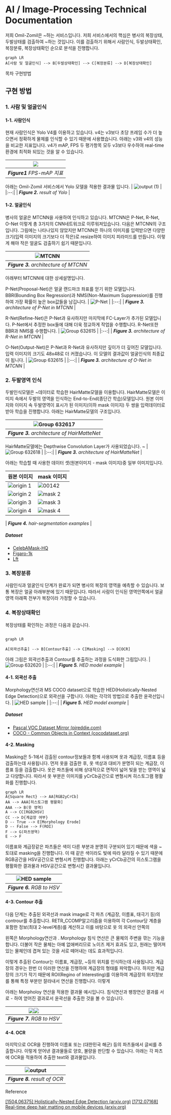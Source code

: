 
# AI / Image-Processing Technical Documentation

저희 Omil-Zomil은 ~하는 서비스입니다. 저희 서비스에서의 핵심은 병사의 복장상태, 두발상태를 검출하여 ~하는 것입니다. 이를 검출하기 위해서 사람인식, 두발상태확인, 복장분류, 복장상태확인 순으로 분석을 진행합니다.

```mermaid
graph LR 
A[사람 및 얼굴인식] --> B[두발상태확인] --> C[복장분류] --> D[복장상태확인]
```

목차
구현방법


## 구현 방법

### 1. 사람 및 얼굴인식

#### 1-1. 사람인식
현재 사람인식은 Yolo V4를 이용하고 있습니다. v4는 v3보다 초당 프레임 수가 더 높으면서 정확하게 물체를 인식할 수 있기 때문에 사용했습니다. 아래는 v3와 v4의 성능을 비교한 지표입니다. v4가 mAP, FPS 두 평가항목 모두 v3보다 우수하여 real-time 환경에 최적화 되있는 것을 알 수 있습니다.
  
| ![](https://miro.medium.com/max/1400/1*H3QlBG3U0s5XpOsI6xwsag.jpeg) | 
|:--:| 
| ***Figure1*** *FPS-mAP 지표* |

아래는 Omil-Zomil 서비스에서 Yolo 모델을 적용한 결과물 입니다.
| ![output (1)](https://user-images.githubusercontent.com/37208901/193527340-d6c9bfb7-f228-4a35-8d5f-3a8132886159.png) | 
|:--:| 
| ***Figure 2.*** *result of Yolo* |

#### 1-2. 얼굴인식

병사의 얼굴은 MTCNN을 사용하여 인식하고 있습니다. MTCNN은 P-Net, R-Net, O-Net 이렇게 총 3가지의 CNN네트워크로 이루워져있습니다. 다음은 MTCNN의 구조입니다. 그림에는 나타나있지 않았지만 MTCNN은 하나의 이미지를 입력받으면 다양한 크기(입력 이미지의 크기보다 더 작은)로 resize하여 이미지 피라미드를 만듭니다. 이렇게 해야 작은 얼굴도 검출하기 쉽기 때문입니다.

| ![MTCNN](https://user-images.githubusercontent.com/37208901/198687071-170fc4fc-9330-4ecf-9c79-070a9f5e4c72.png) | 
|:--:| 
| ***Figure 3.*** *architecture of MTCNN* |

아래부터 MTCNN에 대한 상세설명입니다.

P-Net(Proposal-Net)은 얼굴 랜드마크 좌표를 얻기 위한 모델입니다. BBR(Bounding Box Regression)과 NMS(Non-Maximum Suppression)를 진행하여 가장 확률이 높은 box값들을 남깁니다.
| ![P-Net](https://user-images.githubusercontent.com/37208901/198687071-170fc4fc-9330-4ecf-9c79-070a9f5e4c72.png) | 
|:--:| 
| ***Figure 3.*** *architecture of P-Net in MTCNN* |

R-Net(Refine-Net)은 P-Net과 유사하지만 마지막에 FC-Layer가 추가된 모델입니다. P-Net에서 추정한 box들에 대해 더욱 정교하게 작업을 수행합니다. R-Net또한 BBR과 NMS를 수행합니다.
| ![Group 632615](https://user-images.githubusercontent.com/37208901/198687071-170fc4fc-9330-4ecf-9c79-070a9f5e4c72.png) | 
|:--:| 
| ***Figure 3.*** *architecture of R-Net in MTCNN* |

O-Net(Output-Net)은 P-Net과 R-Net과 유사하지만 깊이가 더 깊어진 모델입니다. 입력 이미지의 크기도 48x48로 더 커졌습니다. 이 모델의 결과값이 얼굴인식의 최종값이 됩니다.
| ![Group 632615](https://user-images.githubusercontent.com/37208901/198687071-170fc4fc-9330-4ecf-9c79-070a9f5e4c72.png) | 
|:--:| 
| ***Figure 3.*** *architecture of O-Net in MTCNN* |


### 2. 두발영역 인식
두발인식모델은 ~데이터로 학습한 HairMatte모델을 이용합니다. HairMatte모델은 이미지 속에서 두발의 영역을 인식하는 End-to-End(종단간 학습)모델입니다. 원본 이미지와 이미지 속 두발영역이 표시가 된 이미지(이하 mask 이미지) 두 쌍을 입력데이터로 받아 학습을 진행합니다. 아래는 HairMatte모델의 구조입니다.

| ![Group 632617](https://user-images.githubusercontent.com/37208901/198690015-29fd94ba-84d5-4480-8bab-10ed9c485944.png) | 
|:--:| 
| ***Figure 3.*** *architecture of HairMatteNet* |


HairMatte모델에는 Depthwise Convolution Layer가 사용되었습니다.
~
| ![Group 632618](https://user-images.githubusercontent.com/37208901/198690598-584d4002-2d96-4bc0-89c8-b33d6b7b981c.png) | 
|:--:| 
| ***Figure 3.*** *architecture of HairMatteNet* |


아래는 학습할 때 사용한 데이터 셋(원본이미지 - mask 이미지)중 일부 이미지입니다.

| 원본 이미지 | mask 이미지 |
| ------ | ------ |
| ![origin 1](https://user-images.githubusercontent.com/37208901/198698083-b0bbd3b4-57cc-4711-91ea-221b0290a954.png) | ![00142](https://user-images.githubusercontent.com/37208901/198698096-cd777353-ab22-413a-a825-b0ed5f3474ea.png) |
| ![origin 2](https://user-images.githubusercontent.com/37208901/198698130-d272c1e0-a440-498e-8343-a6df40950893.png) | ![mask 2](https://user-images.githubusercontent.com/37208901/198698152-94cd3ee8-9214-4b0f-87f3-1d5adcf2ec54.png) |
| ![origin 3](https://user-images.githubusercontent.com/37208901/198698103-97caeb2c-45ca-4532-9632-57a2c06d21c1.png) | ![mask 3](https://user-images.githubusercontent.com/37208901/198698098-e6fc27b6-1616-4e70-962b-2f0be598abdc.png) |
| ![origin 4](https://user-images.githubusercontent.com/37208901/198698117-4aa9bab9-a00d-4325-979c-e12a4c4d3457.png) | ![mask 4](https://user-images.githubusercontent.com/37208901/198698126-cc20f774-dd9b-4117-9ed7-c84d16c1707d.png) |

| ***Figure 4.*** *hair-segmentation examples* |

##### Dataset
- [CelebAMask-HQ](https://github.com/switchablenorms/CelebAMask-HQ)  
- [Figaro-1k](http://projects.i-ctm.eu/it/progetto/figaro-1k)
- [Lft](http://vis-www.cs.umass.edu/lfw/)

### 3. 복장분류
	
사람인식과 얼굴인식 단계가 완료가 되면 병사의 복장의 영역을 예측할 수 있습니다. 보통 복장은 얼굴 아래부분에 있기 때문입니다. 따라서 사람이 인식된 영역안쪽에서 얼굴영역 아래쪽 전부가 복장이라 가정할 수 있습니다.

### 4. 복장상태확인

복장상태를 확인하는 과정은 다음과 같습니다. 

```mermaid

graph LR

A[외곽선추출] --> B[Contour추출] --> C[Masking] --> D[OCR]
```

아래 그림은 외곽선추출과 Contour를 추출하는 과정을 도식화한 그림입니다.
| ![Group 632620](https://user-images.githubusercontent.com/37208901/198703449-81c46e11-2e0f-4335-b2cb-abec77b33d13.png) |
|:--:|
| ***Figure 5.*** *HED model example* |


#### 4-1. 외곽선 추출
Morphology연산과 MS COCO dataset으로 학습한 HED(Holistically-Nested Edge Detection)으로 외곽선을 구합니다. 아래는 각각의 방법으로 추출한 윤곽선입니다.
| ![HED sample](https://blog.kakaocdn.net/dn/kHShf/btrsTcrSSL1/9vi4F5h9lB2jn0H4qdl5Mk/img.jpg) | 
|:--:| 
| ***Figure 5.*** *HED model example* |

##### Dataset
- [Pascal VOC Dataset Mirror (pjreddie.com)](https://pjreddie.com/projects/pascal-voc-dataset-mirror/)
- [COCO - Common Objects in Context (cocodataset.org)](https://cocodataset.org/#home)

#### 4-2. Masking

Masking은 5-1에서 검출된 contour정보들과 함께 사용되며 옷과 계급장, 이름표 등을 검출하는데 사용됩니다. 먼저 옷을 검출한 후, 옷 색상과 대비가 분명히 되는 계급장, 이름표 등을 검출합니다. 옷은 파츠들에 비해 상대적으로 면적이 넓어 빛을 받는 영역이 넓고 다양합니다. 따라서 옷 부분은 이미지를 yCrCb공간으로 변형시켜 히스토그램 평활화를 진행합니다.

```mermaid
graph LR
A{Square Rect} --> AA[RGB2yCrCb]
AA --> AAA[히스토그램 평활화]
AAA --> B(옷 영역)
A --> CC[RGB2HSV]
CC --> D{계급장 여부}
D -- True --> E[Morphology Erode]
D -- False --> F(ROI)
F --> G(파츠영역)
E --> F
```

이름표와 계급장같은 파츠들은 색이 다른 부분과 분명히 구분되어 있기 때문에 색을 ~ 토대로 masking을 진행합니다. 이 때 같은 색이라도 빛에 따라 달라질 수 있기 때문에 RGB공간을 HSV공간으로 변형시켜 진행합니다. 아래는 yCrCb공간의 히스토그램을 평활화한 결과물과 HSV공간으로 변형시킨 결과물입니다.


![HED sample](https://t1.daumcdn.net/cfile/tistory/99862A405B12329701) | 
|:--:| 
| ***Figure 6.*** *RGB to HSV* |

#### 4-3. Contour 추출

다음 단계는 추출된 외곽선과 mask image로 각 파츠 (계급장, 이름표, 태극기 등)의 controur를 추출합니다. RETR_CCOMP알고리즘을 이용하여 각 Contour당 계층을 포함한 정보(최대 2-level계층)를 계산하고 이를 바탕으로 옷 의 외곽선 안쪽의 

왼쪽은 Morphology연산과 . Morphology 침식 연산은 큰 물체의 주변을 깎는 기능을 합니다. 더불어 작은 물체는 아예 없애버리므로 노이즈 제거 효과도 있고, 원래는 떨어져 있는 물체인데 겹쳐 있는 것을 서로 떼어내는 데도 효과적입니다.

이렇게 추출된 Contour는 이름표, 계급장, ~등의 위치를 인식하는데 사용됩니다. 계급장의 경우는 한번 더 이러한 연산을 진행하여 계급장의 형태를 파악합니다. 하지만 계급장의 크기가 작기 때문에 ROI(Regino of Interesting)를 이용하여 계급장의 위치정보를 통해 특정 부분만 잘라내서 연산을 진행합니다. 이렇게 

아래는 Morpholoy 연산을 적용한 결과물 예시입니다. 침식연산과 팽창연산 결과를 서로 - 하여 얻어진 결과로서 윤곽선을 추출한 것을 볼 수 있습니다.

![](https://blog.kakaocdn.net/dn/bccRIx/btqGxnnT2go/MqN8jrF7YqZHurw6w4bcr1/img.png)![](https://user-images.githubusercontent.com/37208901/193525073-4ef28010-488c-431e-9012-85545637b445.png) |
|:--:| 
| ***Figure 7.*** *RGB to HSV* |

#### 4-4. OCR

마지막으로 OCR을 진행하여 이름표 또는 (대한민국 해군) 등의 파츠들에서 글씨를 추출합니다. 이렇게 얻어낸 결과물들로 양호, 불량을 판단할 수 있습니다. 아래는 각 파츠에 OCR을 적용하여 추출한 text와 결과물입니다. 

![output](https://user-images.githubusercontent.com/37208901/193526989-e08418b5-a4cc-4523-aabb-422cc3132ed7.png) | 
|:--:| 
| ***Figure 8.*** *result of OCR* |

Reference

 [[1504.06375] Holistically-Nested Edge Detection (arxiv.org)](https://arxiv.org/abs/1504.06375)
 [[1712.07168] Real-time deep hair matting on mobile devices (arxiv.org)](https://arxiv.org/abs/1712.07168)
